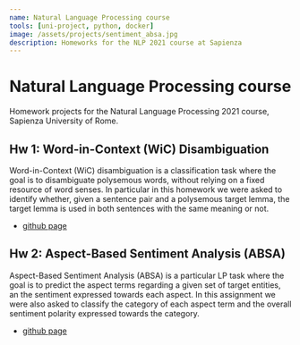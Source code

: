 ```yaml
---
name: Natural Language Processing course
tools: [uni-project, python, docker]
image: /assets/projects/sentiment_absa.jpg
description: Homeworks for the NLP 2021 course at Sapienza 
---
```


# Natural Language Processing course
Homework projects for the Natural Language Processing 2021 course, Sapienza University of Rome.


## Hw 1: Word-in-Context (WiC) Disambiguation 
<!--<img src="/assets/projects/BIO1_gene_regulation.png" alt="bio1_pic" width="80%"/>-->

Word-in-Context (WiC) disambiguation is a classification task where the goal is to disambiguate polysemous words, without relying on a fixed resource of word senses. In particular in this homework we were asked to identify whether, given a sentence pair and a polysemous target lemma, the target lemma is used in both sentences with the same meaning or not.
- [github page](https://github.com/giamdalessandro/nlp_hw1)


## Hw 2: Aspect-Based Sentiment Analysis (ABSA) 
<!--<img src="/assets/projects/BIO2_pdc_adj_chart.png" alt="bio2_pic" width="80%"/>-->

Aspect-Based Sentiment Analysis (ABSA) is a particular LP task where the goal is to predict the aspect terms regarding a given set of target entities, an the sentiment expressed towards each aspect. In this assignment we were also asked to classify the category of each aspect term and the overall sentiment polarity expressed towards the category.
- [github page](https://github.com/giamdalessandro/nlp_hw2)